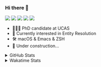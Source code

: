 ### Hi there 👋

[![](https://img.shields.io/badge/-Email-325180?logo=maildotru&logoColor=white&style=flat-square)](mailto:hi@wang.tianshu.me)
[![](https://img.shields.io/badge/-GitHub-black?logo=GitHub&style=flat-square)](https://github.com/tshu-w)
[![](https://img.shields.io/badge/-Telegram-26a5e4?labelColor=fafafa&logo=telegram&style=flat-square)](https://t.me/tshu_w) 
[![](https://img.shields.io/badge/-Twitter-1da1f2?logo=Twitter&logoColor=white&style=flat-square)](https://twitter.com/tshu_w)
[![](https://komarev.com/ghpvc/?username=tshu-w&color=blueviolet&style=flat-square)]()



- 🧑🏻‍🎓 PhD candidate at UCAS
- 🔭 Currently interested in Entity Resolution
- 🛠 macOS & Emacs & ZSH
- 🚧 Under construction...

<details>

<summary>GitHub Stats</summary>

![Tianshu's GitHub stats](https://github-readme-stats.vercel.app/api?username=tshu-w&show_icons=true&theme=buefy&count_private=true)
  
</details>


<details>
  <summary>Wakatime Stats</summary>

  Currently, files accessed by tramp cannot be tracked by wakatime, see https://github.com/wakatime/wakatime-mode/issues/27
  <br>
  
<!--START_SECTION:waka-->
![Code Time](http://img.shields.io/badge/Code%20Time-5%2C965%20hrs%2058%20mins-blue)

**I'm an Early 🐤** 

```text
🌞 Morning    71 commits     ████░░░░░░░░░░░░░░░░░░░░░   16.44% 
🌆 Daytime    203 commits    ███████████░░░░░░░░░░░░░░   46.99% 
🌃 Evening    151 commits    ████████░░░░░░░░░░░░░░░░░   34.95% 
🌙 Night      7 commits      ░░░░░░░░░░░░░░░░░░░░░░░░░   1.62%

```
📅 **I'm Most Productive on Tuesday** 

```text
Monday       66 commits     ███░░░░░░░░░░░░░░░░░░░░░░   15.28% 
Tuesday      156 commits    █████████░░░░░░░░░░░░░░░░   36.11% 
Wednesday    52 commits     ███░░░░░░░░░░░░░░░░░░░░░░   12.04% 
Thursday     31 commits     █░░░░░░░░░░░░░░░░░░░░░░░░   7.18% 
Friday       52 commits     ███░░░░░░░░░░░░░░░░░░░░░░   12.04% 
Saturday     51 commits     ███░░░░░░░░░░░░░░░░░░░░░░   11.81% 
Sunday       24 commits     █░░░░░░░░░░░░░░░░░░░░░░░░   5.56%

```


📊 **This Week I Spent My Time On** 

```text
💬 Programming Languages: 
sh                       23 hrs 57 mins      █████████████████████████   100.0%

🔥 Editors: 
Zsh                      23 hrs 57 mins      █████████████████████████   100.0%

🐱‍💻 Projects: 
universal-blocker        13 hrs 52 mins      ██████████████░░░░░░░░░░░   57.92% 
Terminal                 7 hrs 9 mins        ███████░░░░░░░░░░░░░░░░░░   29.91% 
Dash-User-Contributions  1 hr 17 mins        █░░░░░░░░░░░░░░░░░░░░░░░░   5.38% 
lightning                1 hr 14 mins        █░░░░░░░░░░░░░░░░░░░░░░░░   5.17% 
jhu-mt-hw                20 mins             ░░░░░░░░░░░░░░░░░░░░░░░░░   1.44%

💻 Operating System: 
Linux                    15 hrs 56 mins      ████████████████░░░░░░░░░   66.53% 
Mac                      8 hrs 1 min         ████████░░░░░░░░░░░░░░░░░   33.47%

```

**I Mostly Code in Python** 

```text
Python                   11 repos            ████████████░░░░░░░░░░░░░   50.0% 
HTML                     2 repos             ██░░░░░░░░░░░░░░░░░░░░░░░   9.09% 
Emacs Lisp               2 repos             ██░░░░░░░░░░░░░░░░░░░░░░░   9.09% 
JavaScript               2 repos             ██░░░░░░░░░░░░░░░░░░░░░░░   9.09% 
TeX                      2 repos             ██░░░░░░░░░░░░░░░░░░░░░░░   9.09%

```



 Last Updated on 13/09/2022 08:07:56 UTC
<!--END_SECTION:waka-->
</details>
